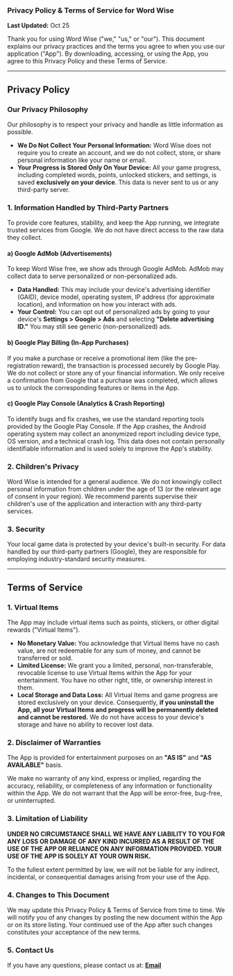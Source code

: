 ### **Privacy Policy & Terms of Service for Word Wise**

**Last Updated:** Oct 25

Thank you for using Word Wise ("we," "us," or "our"). This document explains our privacy practices and the terms you agree to when you use our application ("App"). By downloading, accessing, or using the App, you agree to this Privacy Policy and these Terms of Service.

---

## **Privacy Policy**

### Our Privacy Philosophy

Our philosophy is to respect your privacy and handle as little information as possible.

*   **We Do Not Collect Your Personal Information:** Word Wise does not require you to create an account, and we do not collect, store, or share personal information like your name or email.
*   **Your Progress is Stored Only On Your Device:** All your game progress, including completed words, points, unlocked stickers, and settings, is saved **exclusively on your device**. This data is never sent to us or any third-party server.

### 1. Information Handled by Third-Party Partners

To provide core features, stability, and keep the App running, we integrate trusted services from Google. We do not have direct access to the raw data they collect.

#### a) Google AdMob (Advertisements)
To keep Word Wise free, we show ads through Google AdMob. AdMob may collect data to serve personalized or non-personalized ads.

*   **Data Handled:** This may include your device's advertising identifier (GAID), device model, operating system, IP address (for approximate location), and information on how you interact with ads.
*   **Your Control:** You can opt out of personalized ads by going to your device's **Settings > Google > Ads** and selecting **"Delete advertising ID."** You may still see generic (non-personalized) ads.

#### b) Google Play Billing (In-App Purchases)
If you make a purchase or receive a promotional item (like the pre-registration reward), the transaction is processed securely by Google Play. We do not collect or store any of your financial information. We only receive a confirmation from Google that a purchase was completed, which allows us to unlock the corresponding features or items in the App.

#### c) Google Play Console (Analytics & Crash Reporting)
To identify bugs and fix crashes, we use the standard reporting tools provided by the Google Play Console. If the App crashes, the Android operating system may collect an anonymized report including device type, OS version, and a technical crash log. This data does not contain personally identifiable information and is used solely to improve the App's stability.

### 2. Children's Privacy

Word Wise is intended for a general audience. We do not knowingly collect personal information from children under the age of 13 (or the relevant age of consent in your region). We recommend parents supervise their children's use of the application and interaction with any third-party services.

### 3. Security

Your local game data is protected by your device's built-in security. For data handled by our third-party partners (Google), they are responsible for employing industry-standard security measures.

---

## **Terms of Service**

### 1. Virtual Items

The App may include virtual items such as points, stickers, or other digital rewards ("Virtual Items").

*   **No Monetary Value:** You acknowledge that Virtual Items have no cash value, are not redeemable for any sum of money, and cannot be transferred or sold.
*   **Limited License:** We grant you a limited, personal, non-transferable, revocable license to use Virtual Items within the App for your entertainment. You have no other right, title, or ownership interest in them.
*   **Local Storage and Data Loss:** All Virtual Items and game progress are stored exclusively on your device. Consequently, **if you uninstall the App, all your Virtual Items and progress will be permanently deleted and cannot be restored.** We do not have access to your device's storage and have no ability to recover lost data.

### 2. Disclaimer of Warranties

The App is provided for entertainment purposes on an **"AS IS"** and **"AS AVAILABLE"** basis.

We make no warranty of any kind, express or implied, regarding the accuracy, reliability, or completeness of any information or functionality within the App. We do not warrant that the App will be error-free, bug-free, or uninterrupted.

### 3. Limitation of Liability

**UNDER NO CIRCUMSTANCE SHALL WE HAVE ANY LIABILITY TO YOU FOR ANY LOSS OR DAMAGE OF ANY KIND INCURRED AS A RESULT OF THE USE OF THE APP OR RELIANCE ON ANY INFORMATION PROVIDED. YOUR USE OF THE APP IS SOLELY AT YOUR OWN RISK.**

To the fullest extent permitted by law, we will not be liable for any indirect, incidental, or consequential damages arising from your use of the App.

### 4. Changes to This Document

We may update this Privacy Policy & Terms of Service from time to time. We will notify you of any changes by posting the new document within the App or on its store listing. Your continued use of the App after such changes constitutes your acceptance of the new terms.

### 5. Contact Us

If you have any questions, please contact us at:
**[Email](mailto:itachgal+WordWise@gmail.com)**
